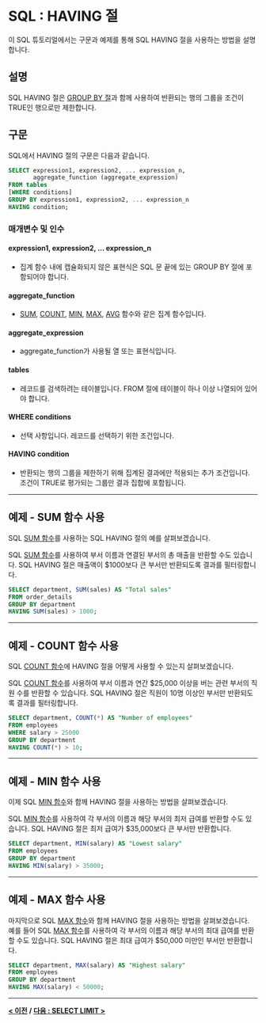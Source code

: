 # SQL : HAVING 절

이 SQL 튜토리얼에서는 구문과 예제를 통해 SQL HAVING 절을 사용하는 방법을 설명합니다.

## 설명
SQL HAVING 절은 [GROUP BY 절](GROUP_BY.md)과 함께 사용하여 반환되는 행의 그룹을 조건이 TRUE인 행으로만 제한합니다.

## 구문
SQL에서 HAVING 절의 구문은 다음과 같습니다.
```SQL
SELECT expression1, expression2, ... expression_n, 
       aggregate_function (aggregate_expression)
FROM tables
[WHERE conditions]
GROUP BY expression1, expression2, ... expression_n
HAVING condition;
```
### 매개변수 및 인수
#### **expression1, expression2, ... expression_n**
- 집계 함수 내에 캡슐화되지 않은 표현식은 SQL 문 끝에 있는 GROUP BY 절에 포함되어야 합니다.
#### **aggregate_function**
- [SUM](SUM.md), [COUNT](COUNT.md), [MIN](MIN.md), [MAX](MAX.md), [AVG](AVG.md) 함수와 같은 집계 함수입니다.
#### **aggregate_expression**
- aggregate_function가 사용될 열 또는 표현식입니다.
#### **tables**
- 레코드를 검색하려는 테이블입니다. FROM 절에 테이블이 하나 이상 나열되어 있어야 합니다.
#### **WHERE conditions**
- 선택 사항입니다. 레코드를 선택하기 위한 조건입니다.
#### **HAVING condition**
- 반환되는 행의 그룹을 제한하기 위해 집계된 결과에만 적용되는 추가 조건입니다. 조건이 TRUE로 평가되는 그룹만 결과 집합에 포함됩니다.

---
## 예제 - SUM 함수 사용
SQL [SUM 함수](SUM.md)를 사용하는 SQL HAVING 절의 예를 살펴보겠습니다.

SQL [SUM 함수](SUM.md)를 사용하여 부서 이름과 연결된 부서의 총 매출을 반환할 수도 있습니다. SQL HAVING 절은 매출액이 $1000보다 큰 부서만 반환되도록 결과를 필터링합니다.
```SQL
SELECT department, SUM(sales) AS "Total sales"
FROM order_details
GROUP BY department
HAVING SUM(sales) > 1000;
```

---
## 예제 - COUNT 함수 사용
SQL [COUNT 함수](COUNT.md)에 HAVING 절을 어떻게 사용할 수 있는지 살펴보겠습니다.

SQL [COUNT 함수](COUNT.md)를 사용하여 부서 이름과 연간 $25,000 이상을 버는 관련 부서의 직원 수를 반환할 수 있습니다. SQL HAVING 절은 직원이 10명 이상인 부서만 반환되도록 결과를 필터링합니다.
```SQL
SELECT department, COUNT(*) AS "Number of employees"
FROM employees
WHERE salary > 25000
GROUP BY department
HAVING COUNT(*) > 10;
```

---
## 예제 - MIN 함수 사용
이제 SQL [MIN 함수](MIN.md)와 함께 HAVING 절을 사용하는 방법을 살펴보겠습니다.

SQL [MIN 함수](MIN.md)를 사용하여 각 부서의 이름과 해당 부서의 최저 급여를 반환할 수도 있습니다. SQL HAVING 절은 최저 급여가 $35,000보다 큰 부서만 반환합니다.
```SQL
SELECT department, MIN(salary) AS "Lowest salary"
FROM employees
GROUP BY department
HAVING MIN(salary) > 35000;
```

---
## 예제 - MAX 함수 사용
마지막으로 SQL [MAX 함수](MAX.md)와 함께 HAVING 절을 사용하는 방법을 살펴보겠습니다.
예를 들어 SQL [MAX 함수](MAX.md)를 사용하여 각 부서의 이름과 해당 부서의 최대 급여를 반환할 수도 있습니다. SQL HAVING 절은 최대 급여가 $50,000 미만인 부서만 반환합니다.
```SQL
SELECT department, MAX(salary) AS "Highest salary"
FROM employees
GROUP BY department
HAVING MAX(salary) < 50000;
```

---
**[< 이전](AVG.md) / [다음 : SELECT LIMIT >](SELECT_LIMIT.md)**